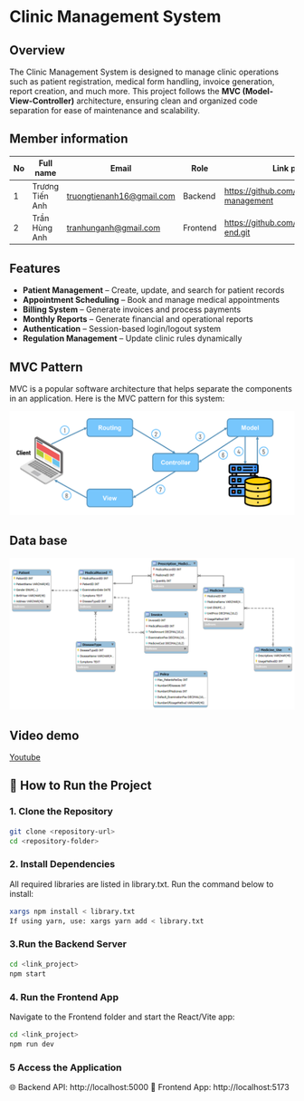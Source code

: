 # Clinic Management System

## Overview

The Clinic Management System is designed to manage clinic operations such as patient registration, medical form handling, invoice generation, report creation, and much more. This project follows the **MVC (Model-View-Controller)** architecture, ensuring clean and organized code separation for ease of maintenance and scalability.

## Member information

| **No** | **Full name** | **Email** | **Role** | **Link project**|
|-------|---------------|---------|-----|-----|
| 1     | Trương Tiến Anh | truongtienanh16@gmail.com |  Backend  | https://github.com/trgtanhh04/Clinic-management
| 2     | Trần Hùng Anh | tranhunganh@gmail.com | Frontend | https://github.com/TranRoger/front-end.git

## Features

- **Patient Management** – Create, update, and search for patient records  
- **Appointment Scheduling** – Book and manage medical appointments  
- **Billing System** – Generate invoices and process payments  
- **Monthly Reports** – Generate financial and operational reports  
- **Authentication** – Session-based login/logout system  
- **Regulation Management** – Update clinic rules dynamically  

## MVC Pattern

MVC is a popular software architecture that helps separate the components in an application. Here is the MVC pattern for this system:

![Mô hình MVC](https://github.com/trgtanhh04/Clinic-management/blob/main/mvc.png)

## Data base

![Class Diagram](https://github.com/trgtanhh04/Clinic-management/blob/main/er.png)

## Video demo

[Youtube](https://youtu.be/mjyDzThRdGM?si=HIIRGrxNZKDJRdgM)

## 🚀 How to Run the Project  

### 1️. Clone the Repository  
```bash
git clone <repository-url>
cd <repository-folder>
```
### 2. Install Dependencies
All required libraries are listed in library.txt. Run the command below to install:
```bash
xargs npm install < library.txt
If using yarn, use: xargs yarn add < library.txt
```

### 3.Run the Backend Server
```bash
cd <link_project>
npm start
```

### 4. Run the Frontend App
Navigate to the Frontend folder and start the React/Vite app:
```bash
cd <link_project>
npm run dev
```

### 5 Access the Application
🌐 Backend API: http://localhost:5000
🎨 Frontend App: http://localhost:5173

